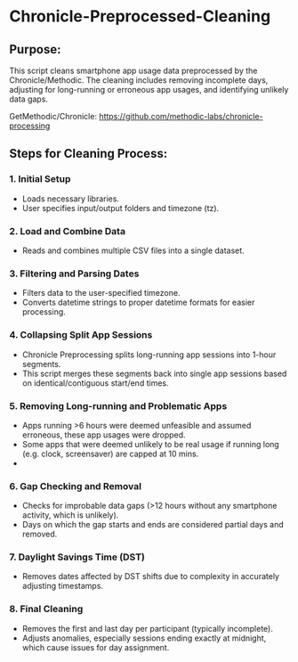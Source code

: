 # Chronicle-Preprocessed-Cleaning

## Purpose:
This script cleans smartphone app usage data preprocessed by the Chronicle/Methodic. The cleaning includes removing incomplete days, adjusting for long-running or erroneous app usages, and identifying unlikely data gaps.

GetMethodic/Chronicle: https://github.com/methodic-labs/chronicle-processing

## Steps for Cleaning Process:

### 1. Initial Setup

- Loads necessary libraries.
- User specifies input/output folders and timezone (tz).

### 2. Load and Combine Data

- Reads and combines multiple CSV files into a single dataset.

### 3. Filtering and Parsing Dates

- Filters data to the user-specified timezone.
- Converts datetime strings to proper datetime formats for easier processing.

### 4. Collapsing Split App Sessions

- Chronicle Preprocessing splits long-running app sessions into 1-hour segments.
- This script merges these segments back into single app sessions based on identical/contiguous start/end times.

### 5. Removing Long-running and Problematic Apps

- Apps running >6 hours were deemed unfeasible and assumed erroneous, these app usages were dropped. 
- Some apps that were deemed unlikely to be real usage if running long (e.g. clock, screensaver) are capped at 10 mins.
- 
### 6. Gap Checking and Removal

- Checks for improbable data gaps (>12 hours without any smartphone activity, which is unlikely).
- Days on which the gap starts and ends  are considered partial days and removed.

### 7. Daylight Savings Time (DST)

- Removes dates affected by DST shifts due to complexity in accurately adjusting timestamps.

### 8. Final Cleaning

- Removes the first and last day per participant (typically incomplete).
- Adjusts anomalies, especially sessions ending exactly at midnight, which cause issues for day assignment.

